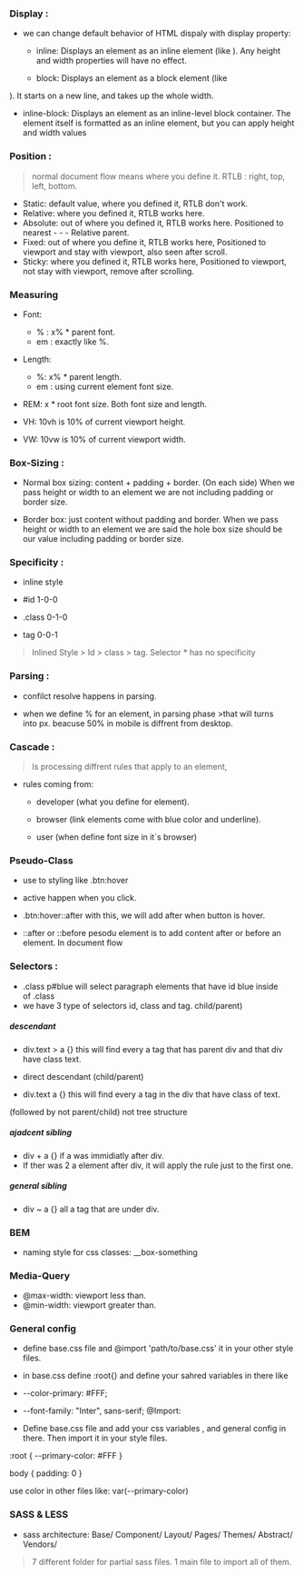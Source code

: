 
### Display : 
- we can change default behavior of HTML dispaly with display property:

  - inline: Displays an element as an inline element (like ). Any height and width properties will have no effect.

  - block: Displays an element as a block element (like

). It starts on a new line, and takes up the whole width.

  - inline-block: Displays an element as an inline-level block container. The element itself is formatted as an inline element, but you can apply height and width values





### Position :
> normal document flow means where you define it.
> RTLB : right, top, left, bottom.

- Static: default value, where you defined it, RTLB don't work.
- Relative: where you defined it, RTLB works here.
- Absolute: out of where you defined it, RTLB works here. Positioned to nearest - - - Relative parent. 
- Fixed: out of where you define it, RTLB works here, Positioned to viewport and stay with viewport, also seen after scroll.
- Sticky: where you defined it, RTLB works here, Positioned to viewport, not stay with viewport, remove after scrolling.








### Measuring
- Font: 
  - % : x% * parent font.
  - em : exactly like %.

- Length: 
  - %: x% * parent length.
  - em : using current element font size.

- REM: x * root font size. Both font size and length.
- VH: 10vh is 10% of current viewport height.
- VW: 10vw is 10% of current viewport width.







### Box-Sizing : 
- Normal box sizing: content + padding + border. (On each side)
When we pass height or width to an element we are not including padding or border size.

- Border box: just content without padding and border.
When we pass height or width to an element we are said the hole box size should be our value including padding or border size.














### Specificity : 
  - inline style 

  - #id 1-0-0

  - .class 0-1-0

  - tag 0-0-1

> Inlined Style > Id > class > tag.
> Selector * has no specificity





### Parsing :
- confilct resolve happens in parsing.

- when we define % for an element, in parsing phase >that will turns into px. beacuse 50% in mobile is diffrent from desktop.



### Cascade :

> Is processing diffrent rules that apply to an element,

- rules coming from:

  - developer (what you define for element).

  - browser (link elements come with blue color and underline).

  - user (when define font size in it`s browser)






### Pseudo-Class
- use to styling like .btn:hover

- active happen when you click.

- .btn:hover::after with this, we will add after when button is hover.

- ::after or ::before pesodu element is to add content after or before an element. In document flow


### Selectors : 
- .class p#blue will select paragraph elements that have id blue inside of .class
- we have 3 type of selectors id, class and tag.
child/parent)

##### descendant

- div.text > a {} this will find every a tag that has parent div and that div have class text.

- direct descendant (child/parent)

- div.text a {} this will find every a tag in the div that have class of text.

(followed by not parent/child)
 not tree structure 

#####  ajadcent sibling

- div + a {} if a was immidiatly after div.
- If ther was 2 a element after div, it will apply the rule just to the first one.

#####  general sibling

- div ~ a {} all a tag that are under div.



### BEM
- naming style for css classes: __box-something

### Media-Query
- @max-width: viewport less than.
- @min-width: viewport greater than.


### General  config 
- define base.css file and @import 'path/to/base.css' it in your other style files.

- in base.css define :root{} and define your sahred variables in there like

- --color-primary: #FFF;

- --font-family: "Inter", sans-serif;
@Import: 
- Define base.css file and add your css variables , and general config in there.
Then import it in your style files.

:root { 
 --primary-color: #FFF
}

body {
padding: 0
}

use color in other files like:  var(--primary-color)









### SASS & LESS
- sass architecture: 
Base/
Component/
Layout/
Pages/
Themes/
Abstract/
Vendors/

> 7 different folder for partial sass files.
> 1 main file to import all of them.

